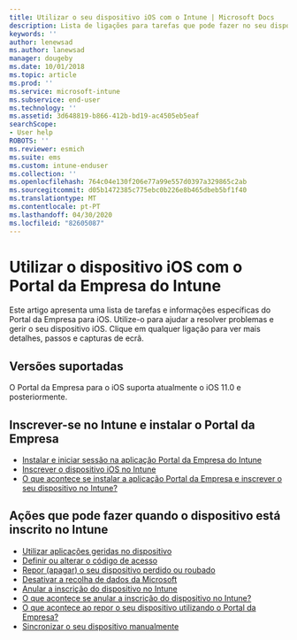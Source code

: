 ```yaml
---
title: Utilizar o seu dispositivo iOS com o Intune | Microsoft Docs
description: Lista de ligações para tarefas que pode fazer no seu dispositivo iOS quando este está inscrito no Intune.
keywords: ''
author: lenewsad
ms.author: lanewsad
manager: dougeby
ms.date: 10/01/2018
ms.topic: article
ms.prod: ''
ms.service: microsoft-intune
ms.subservice: end-user
ms.technology: ''
ms.assetid: 3d648819-b866-412b-bd19-ac4505eb5eaf
searchScope:
- User help
ROBOTS: ''
ms.reviewer: esmich
ms.suite: ems
ms.custom: intune-enduser
ms.collection: ''
ms.openlocfilehash: 764c04e130f206e77a99e557d0397a329865c2ab
ms.sourcegitcommit: d05b1472385c775ebc0b226e8b465dbeb5bf1f40
ms.translationtype: MT
ms.contentlocale: pt-PT
ms.lasthandoff: 04/30/2020
ms.locfileid: "82605087"
---
```

# <a name="using-your-ios-device-with-intune-company-portal"></a>Utilizar o dispositivo iOS com o Portal da Empresa do Intune
Este artigo apresenta uma lista de tarefas e informações específicas do Portal da Empresa para iOS. Utilize-o para ajudar a resolver problemas e gerir o seu dispositivo iOS. Clique em qualquer ligação para ver mais detalhes, passos e capturas de ecrã.

## <a name="supported-versions"></a>Versões suportadas

O Portal da Empresa para o iOS suporta atualmente o iOS 11.0 e posteriormente.  


## <a name="enrolling-into-intune-and-installing-the-company-portal"></a>Inscrever-se no Intune e instalar o Portal da Empresa

- [Instalar e iniciar sessão na aplicação Portal da Empresa do Intune](install-and-sign-in-to-the-intune-company-portal-app-ios.md)
- [Inscrever o dispositivo iOS no Intune](enroll-your-device-in-intune-ios.md)
- [O que acontece se instalar a aplicação Portal da Empresa e inscrever o seu dispositivo no Intune?](what-happens-if-you-install-the-Company-Portal-app-and-enroll-your-device-in-intune-ios.md)  

## <a name="things-you-can-do-when-your-device-is-enrolled-in-intune"></a>Ações que pode fazer quando o dispositivo está inscrito no Intune

- [Utilizar aplicações geridas no dispositivo](use-managed-apps-on-your-device-ios.md)
- [Definir ou alterar o código de acesso](set-or-change-your-passcode-ios.md)
  <!--- [Reset (erase) your lost or stolen device](reset-erase-your-lost-or-stolen-device-ios.md) -->
- [Repor (apagar) o seu dispositivo perdido ou roubado](reset-erase-your-device-cpwebsite.md)
- [Desativar a recolha de dados da Microsoft](turn-off-microsoft-usage-data-collection-ios.md)
- [Anular a inscrição do dispositivo no Intune](unenroll-your-device-from-intune-ios.md)
- [O que acontece se anular a inscrição do dispositivo no Intune?](what-happens-if-you-unenroll-your-device-from-intune-ios.md)
- [O que acontece ao repor o seu dispositivo utilizando o Portal da Empresa?](effects-of-device-reset-company-portal-ios.md)
- [Sincronizar o seu dispositivo manualmente](sync-your-device-manually-ios.md)
